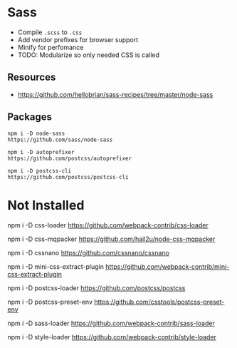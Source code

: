 # Sass

* Compile `.scss` to `.css`
* Add vendor prefixes for browser support
* Minify for perfomance
* TODO: Modularize so only needed CSS is called

## Resources

* https://github.com/hellobrian/sass-recipes/tree/master/node-sass


## Packages

    npm i -D node-sass
    https://github.com/sass/node-sass

    npm i -D autoprefixer
    https://github.com/postcss/autoprefixer

    npm i -D postcss-cli
    https://github.com/postcss/postcss-cli


# Not Installed

npm i -D css-loader
https://github.com/webpack-contrib/css-loader

npm i -D css-mqpacker
https://github.com/hail2u/node-css-mqpacker

npm i -D cssnano
https://github.com/cssnano/cssnano

npm i -D mini-css-extract-plugin
https://github.com/webpack-contrib/mini-css-extract-plugin

npm i -D postcss-loader
https://github.com/postcss/postcss

npm i -D postcss-preset-env
https://github.com/csstools/postcss-preset-env

npm i -D sass-loader
https://github.com/webpack-contrib/sass-loader

npm i -D style-loader
https://github.com/webpack-contrib/style-loader



    